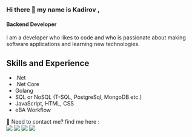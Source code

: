 ### Hi there 👋 my name is Kadirov ,
#### Backend Developer
I am a developer who likes to code and who is passionate about making software applications and learning new technologies.



## Skills and Experience
* .Net
* .Net Core
* Golang
* SQL or NoSQL (T-SQL, PostgreSql, MongoDB etc.)
* JavaScript, HTML, CSS
* eBA Workflow 

<p>
  📣 Need to contact me? find me here :<br/>
  <a href="mailto:kadirrturan@gmail.com?subject=[GitHub]%20🔥%20Getting%20in%20contact&body=Hello%20Kadir%2C%0A%0AI%20come%20to%20you%20today%20after%20seeing%20your%20GitHub%20profile%20for%20..."><img src="https://img.shields.io/badge/e‑mail-D14836.svg?style=for-the-badge&logo=GMail&logoColor=white"/></a>
  <a href="https://instagram.com/kadirrturann/"><img src="https://img.shields.io/badge/instagram-E4405F.svg?style=for-the-badge&logo=instagram&logoColor=white"/></a>
  <a href="https://linkedin.com/in/kadirrturann"><img src="https://img.shields.io/badge/linkedin-0077B5.svg?style=for-the-badge&logo=linkedin&logoColor=white"/></a>
  <a href="https://twitter.com/TuranKadirr"><img src="https://img.shields.io/badge/twitter-1DA1F2.svg?style=for-the-badge&logo=twitter&logoColor=white"/></a>
</p>


